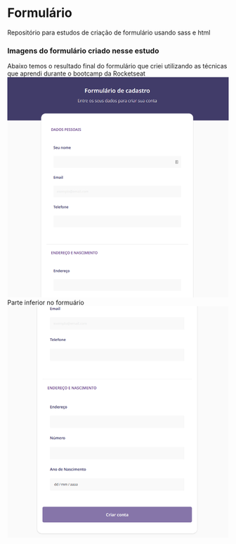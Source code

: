 # Formulário

Repositório para estudos de criação de formulário usando sass e html 

### Imagens do formulário criado nesse estudo
Abaixo temos o resultado final do formulário que criei utilizando as técnicas que aprendi durante o bootcamp da Rocketseat
![Parte superior do formulário](/img/formulario01.png)
<br>
Parte inferior no formuário
<br>
![Parte superior do formulário](/img/formulario02.png)
